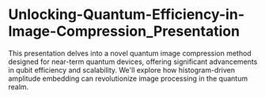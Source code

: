 # Unlocking-Quantum-Efficiency-in-Image-Compression_Presentation
This presentation delves into a novel quantum image compression method designed for near-term quantum devices, offering significant advancements in qubit efficiency and scalability. We'll explore how histogram-driven amplitude embedding can revolutionize image processing in the quantum realm.
